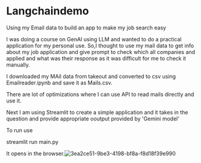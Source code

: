 # Langchaindemo
Using my Email data to build an app to make my job search easy

I was doing a course on GenAI using LLM and wanted to do a practical application for my personal use.
So,I thought to use my mail data to get info about my job application and give prompt to check which all companies and applied and what was their response as it was difficult for me to check it manually.

I downloaded my MAil data from takeout and converted to csv using Emailreader.ipynb and save it as Mails.csv.

There are lot of optimizations where I can use API to read mails directly and use it.

Next I am using Streamlit to create a simple application and it takes in the question and provide appropriate ooutput provided by 'Gemini model'

To run use

streamlit run main.py

It opens in the browser.![3ea2ce51-9be3-4198-bf8a-f8d18f39e990](https://github.com/user-attachments/assets/bf5c000d-3cc4-44ae-90bc-aa2394a5ac00)





